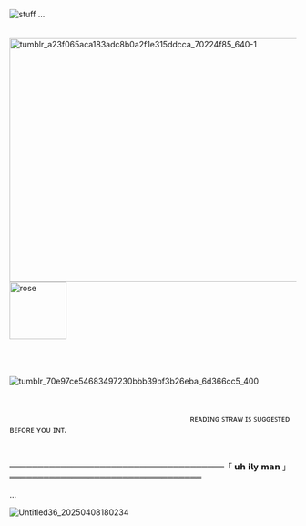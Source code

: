![stuff](https://github.com/user-attachments/assets/32a7f016-184d-43bb-836a-e7b3c94f41a1)
...
 ⠀ ⠀ ⠀ ⠀ ⠀ ⠀ ⠀ ⠀ ⠀ ⠀ ⠀ ⠀ ⠀ ⠀ ⠀ ⠀ ⠀ ⠀ ⠀ ⠀ ⠀ ⠀ ⠀ ⠀ ⠀ ⠀ ⠀ ⠀ ⠀ ⠀ ⠀ ⠀ ⠀ ⠀ ⠀ ⠀ ⠀ ⠀ ⠀ ⠀ ⠀ ⠀ ⠀ ⠀ ⠀ ⠀ ⠀ ⠀ ⠀ ⠀ ⠀ ⠀ ⠀ ⠀ ⠀ ⠀ ⠀ ⠀ ⠀ ⠀ ⠀ ⠀ ⠀ ⠀ ⠀ ⠀ ⠀ ⠀ ⠀ ⠀ ⠀ ⠀ ⠀ ⠀ ⠀ ⠀ ⠀ ⠀ ⠀ ⠀ ⠀  ⠀ ⠀ ⠀ ⠀ ⠀ ⠀ ⠀<img width="640" height="427" alt="tumblr_a23f065aca183adc8b0a2f1e315ddcca_70224f85_640-1" src="https://github.com/user-attachments/assets/bce1cd0c-71ce-4c7f-bae1-8fbd38a36165" />    <img width="100" height="100" alt="rose" src="https://github.com/user-attachments/assets/16e46439-41a9-4021-8357-8a75d3404274" />





 


 ⠀ ⠀ ⠀  ⠀ ⠀ ⠀ ⠀ ⠀ ⠀ ⠀        ㅤㅤㅤㅤ     ㅤㅤㅤㅤㅤㅤ




 ⠀ ⠀ ⠀ ⠀ ⠀ ⠀ ⠀ ⠀ ⠀ ⠀ ⠀ ⠀⠀ ⠀ ⠀ ⠀ ⠀  ![tumblr_70e97ce54683497230bbb39bf3b26eba_6d366cc5_400](https://github.com/user-attachments/assets/71f72307-e588-41a1-8089-2b07acec0019)
 ⠀ ⠀ ⠀ ⠀ ⠀ ⠀ ⠀ ⠀ ⠀ ⠀ ⠀ ⠀ ⠀ ⠀ ⠀ ⠀ ⠀ ⠀ ⠀ ⠀ ⠀ ⠀ ⠀ ⠀ ⠀ ⠀ ⠀ ⠀ ⠀ ⠀ ⠀ ⠀ ⠀ ⠀ ⠀ ⠀ ⠀ ⠀ ⠀ ⠀ ⠀ ⠀ ⠀ ⠀ ⠀ ⠀ ⠀ ⠀ ⠀ ⠀ ⠀ ⠀ ⠀ ⠀ ⠀ ⠀ ⠀ ⠀ ⠀ ⠀

⠀ ⠀ ⠀ ⠀ ⠀⠀ ⠀⠀ ⠀ ⠀ ⠀ ⠀⠀ ⠀⠀ ⠀ ⠀ ⠀ ⠀⠀ ⠀⠀ ⠀ ⠀  ʀᴇᴀᴅɪɴɢ ꜱᴛʀᴀᴡ ɪꜱ ꜱᴜɢɢᴇꜱᴛᴇᴅ ʙᴇꜰᴏʀᴇ ʏᴏᴜ ɪɴᴛ.












⠀ ⠀ ⠀ ⠀ ⠀⠀ ⠀

══════════════════════════════════════「  𝘂𝗵 𝗶𝗹𝘆 𝗺𝗮𝗻 」══════════════════════════════════
 
...

![Untitled36_20250408180234](https://github.com/user-attachments/assets/f0375a0e-ea48-427b-9dd7-dc12b3cbd373)



